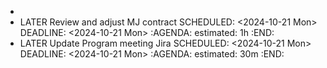 -
- LATER Review and adjust MJ contract
  SCHEDULED: <2024-10-21 Mon>
  DEADLINE: <2024-10-21 Mon>
  :AGENDA:
  estimated: 1h
  :END:
- LATER Update Program meeting Jira
  SCHEDULED: <2024-10-21 Mon>
  DEADLINE: <2024-10-21 Mon>
  :AGENDA:
  estimated: 30m
  :END: